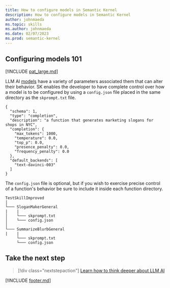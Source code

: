 ```yaml
---
title: How to configure models in Semantic Kernel
description: How to configure models in Semantic Kernel
author: johnmaeda
ms.topic: skills
ms.author: johnmaeda
ms.date: 02/07/2023
ms.prod: semantic-kernel
---
```

## Configuring models 101

[!INCLUDE [pat_large.md](../includes/pat_large.md)]

LLM AI [models](../concepts-ai/models) have a variety of parameters associated them that can alter their behavior. SK enables the developer to have complete control over how a model is to be configured by using a `config.json` file placed in the same directory as the `skprompt.txt` file.

```config.json-example
{
  "schema": 1,
  "type": "completion",
  "description": "a function that generates marketing slogans for shops in NYC",
  "completion": {
    "max_tokens": 1000,
    "temperature": 0.0,
    "top_p": 0.0,
    "presence_penalty": 0.0,
    "frequency_penalty": 0.0
  },
  "default_backends": [
    "text-davinci-003"
  ]
}
```

The `config.json` file is optional, but if you wish to exercise precise control of a function's behavior be sure to include it inside each function directory.

```File-Structure-For-Skill-Definition-With-Functions
TestSkillImproved
│
└─── SloganMakerGeneral
|    |
│    └─── skprompt.txt
│    └─── config.json
│   
└─── SummarizeBlurbGeneral
|    |
     └─── skprompt.txt
     └─── config.json

```

## Take the next step

> [!div class="nextstepaction"]
> [Learn how to think deeper about LLM AI](schillacelaws)

[!INCLUDE [footer.md](../includes/footer.md)]
